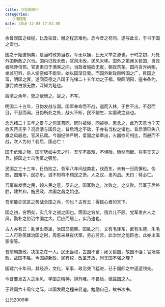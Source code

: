 ```yaml
---
title: 与祖国同行
categories:
 - 心情随笔
date: 2016-12-04 17:02:00
---
```




余曾观国之经程，比及往昔。憾之程志难也。念今昔之苟同，遂写此文，于书于国之崇也。

国之于始遭祸矣，是当时政务当权，军无以操，民无义举之源也。于时之初，乃处外国新政之兴也。国内旧政未改，官风未改，民风未移。国外之策闭关锁国，当政者除谗信邪。官吏素日于酒席之间，当政者施欲无度，朝政荒芜。国内贪污纳贿，坐监犯科，杀人偷盗如不能举。始以国渐日衰。而国外新政目听国之广，目国之富，明国之衰，遂同英德之八国于光绪二十五年功之于都。毁圆明园，逼书条约，激罚款白银无数，深知为耻也。

后清之余年，思之欲愤之。故之，不写。

明国二十五年，日伪发战与国。国军奉命而不战，退而入林，于世不出。不忍而目，不忍而闻。日伪所处之处，战火不断，民不聊生，实国政之错也。

念光绪二十五年之景与之何其苟同，同时被侵，同被辱。思念之，此乃天意也？天欲灭蒋氏乎？况后清与国异之，昔后清之不敌，于亦有当权之错也。昔后清已失八旗之风威也，官风已腐。今国纪律严明，爱国之辈辈出，火器欲可相比，而避而不战，次人为何？若后，国必亡！

国于危难之际，国军势如中天之时。吾军不畏难，不惧险，愤然而起。将率无刃之兵，报国之士击伪军之强势。

民国之三十三年，日伪败之。吾军八年间战南北，伐西东，未有一日而懈也。伪败，国难平，民亦乐。诚不知蒋不顾民之愤，人之议，发内战。天曰：蒋必亡。

吾军率发愤之民，领人民之意，反击之。国军败之，次败之，之又败。吾军于后终胜，建共和，施民政，次国之昌之始也。

吾军能亦区区之势战全国之兵，何也？古有云：得民心者的天下。

国之初，穷困矣，实几年之战之国也。面国之穷矣，俄弃儿不顾。党军发古人之风，勤朴之俗治中国之大。后应而居上，实乃速也。

古人亦有云：乱世出英雄，治国显能臣。国乱之时，文有毛泽东，武有朱德，朱毛二人可称英雄治国之时，周恩来昼夜伏案，劳心劳苦，此治世之能臣也，此亦出温家宝等。

昔前朝施政，决策之在一人。民无当权，古国不富；闭关锁国，故国不强；官场腐败，故国不胜。今国施新政，民有权，改革开放，岂无国不强之理？

国建六十年间，其经济，文化，军事，政治突飞猛进，已于国际之中遥遥领先。

今昔要发古人之余风，学国之精神，排外难，不畏险，做益国之人。

于建国六十周年之际，以国发展之程来启迪，勉励自己，故书次书。

公元2009年
